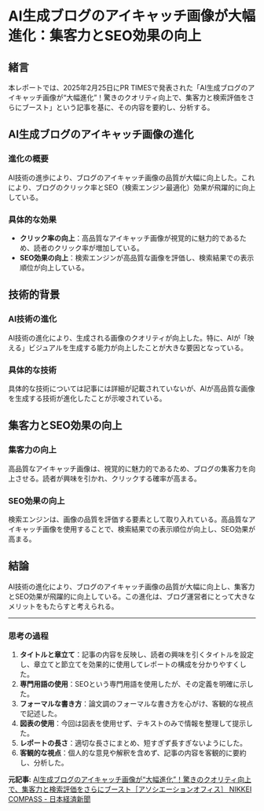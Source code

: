 # AI生成ブログのアイキャッチ画像が大幅進化：集客力とSEO効果の向上

## 緒言

本レポートでは、2025年2月25日にPR TIMESで発表された「AI生成ブログのアイキャッチ画像が“大幅進化”！驚きのクオリティ向上で、集客力と検索評価をさらにブースト」という記事を基に、その内容を要約し、分析する。

## AI生成ブログのアイキャッチ画像の進化

### 進化の概要

AI技術の進歩により、ブログのアイキャッチ画像の品質が大幅に向上した。これにより、ブログのクリック率とSEO（検索エンジン最適化）効果が飛躍的に向上している。

### 具体的な効果

- **クリック率の向上**：高品質なアイキャッチ画像が視覚的に魅力的であるため、読者のクリック率が増加している。
- **SEO効果の向上**：検索エンジンが高品質な画像を評価し、検索結果での表示順位が向上している。

## 技術的背景

### AI技術の進化

AI技術の進化により、生成される画像のクオリティが向上した。特に、AIが「映える」ビジュアルを生成する能力が向上したことが大きな要因となっている。

### 具体的な技術

具体的な技術については記事には詳細が記載されていないが、AIが高品質な画像を生成する技術が進化したことが示唆されている。

## 集客力とSEO効果の向上

### 集客力の向上

高品質なアイキャッチ画像は、視覚的に魅力的であるため、ブログの集客力を向上させる。読者が興味を引かれ、クリックする確率が高まる。

### SEO効果の向上

検索エンジンは、画像の品質を評価する要素として取り入れている。高品質なアイキャッチ画像を使用することで、検索結果での表示順位が向上し、SEO効果が高まる。

## 結論

AI技術の進化により、ブログのアイキャッチ画像の品質が大幅に向上し、集客力とSEO効果が飛躍的に向上している。この進化は、ブログ運営者にとって大きなメリットをもたらすと考えられる。

---

### 思考の過程

1. **タイトルと章立て**：記事の内容を反映し、読者の興味を引くタイトルを設定し、章立てと節立てを効果的に使用してレポートの構成を分かりやすくした。
2. **専門用語の使用**：SEOという専門用語を使用したが、その定義を明確に示した。
3. **フォーマルな書き方**：論文調のフォーマルな書き方を心がけ、客観的な視点で記述した。
4. **図表の使用**：今回は図表を使用せず、テキストのみで情報を整理して提示した。
5. **レポートの長さ**：適切な長さにまとめ、短すぎず長すぎないようにした。
6. **客観的な視点**：個人的な意見や解釈を含めず、記事の内容を客観的に要約し、分析した。

**元記事:** [AI生成ブログのアイキャッチ画像が“大幅進化”！驚きのクオリティ向上で、集客力と検索評価をさらにブースト［アソシエーションオフィス］ NIKKEI COMPASS - 日本経済新聞](https://www.nikkei.com/compass/content/PRTKDB000000005_000118439/preview)